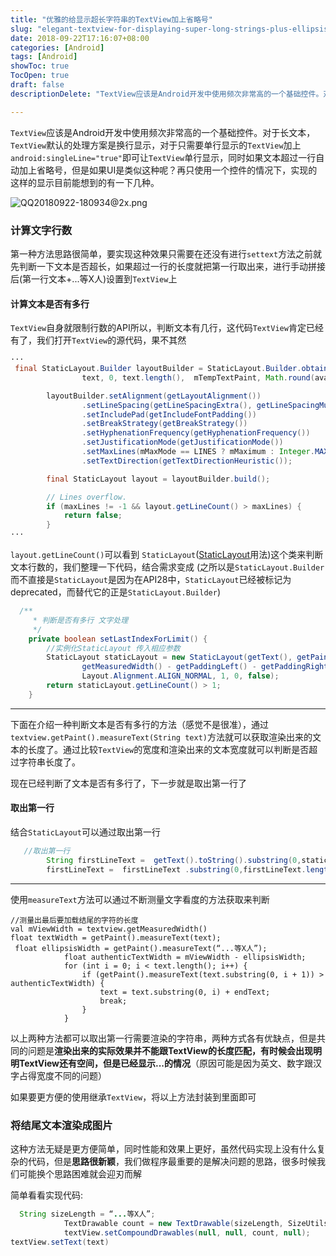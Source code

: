 ```yaml
---
title: "优雅的给显示超长字符串的TextView加上省略号"
slug: "elegant-textview-for-displaying-super-long-strings-plus-ellipsis"
date: 2018-09-22T17:16:07+08:00
categories: [Android]
tags: [Android]
showToc: true
TocOpen: true
draft: false
descriptionDelete: "TextView应该是Android开发中使用频次非常高的一个基础控件。对于长文本，TextView默认的处理方案是换行显示，对于只需要单行"

---
```

                
`TextView`应该是Android开发中使用频次非常高的一个基础控件。对于长文本，`TextView`默认的处理方案是换行显示，对于只需要单行显示的`TextView`加上`android:singleLine="true"`即可让`TextView`单行显示，同时如果文本超过一行自动加上省略号，但是如果UI是类似这种呢？再只使用一个控件的情况下，实现的这样的显示目前能想到的有一下几种。

![QQ20180922-180934@2x.png][2]

### 计算文字行数
第一种方法思路很简单，要实现这种效果只需要在还没有进行`settext`方法之前就先判断一下文本是否超长，如果超过一行的长度就把第一行取出来，进行手动拼接后(第一行文本+...等X人)设置到`TextView`上
#### 计算文本是否有多行
`TextView`自身就限制行数的API所以，判断文本有几行，这代码`TextView`肯定已经有了，我们打开`TextView`的源代码，果不其然

```java
···
 final StaticLayout.Builder layoutBuilder = StaticLayout.Builder.obtain(
                text, 0, text.length(),  mTempTextPaint, Math.round(availableSpace.right));

        layoutBuilder.setAlignment(getLayoutAlignment())
                .setLineSpacing(getLineSpacingExtra(), getLineSpacingMultiplier())
                .setIncludePad(getIncludeFontPadding())
                .setBreakStrategy(getBreakStrategy())
                .setHyphenationFrequency(getHyphenationFrequency())
                .setJustificationMode(getJustificationMode())
                .setMaxLines(mMaxMode == LINES ? mMaximum : Integer.MAX_VALUE)
                .setTextDirection(getTextDirectionHeuristic());

        final StaticLayout layout = layoutBuilder.build();

        // Lines overflow.
        if (maxLines != -1 && layout.getLineCount() > maxLines) {
            return false;
        }
···
```
`layout.getLineCount()`可以看到 `StaticLayout`([StaticLayout][1]用法)这个类来判断文本行数的，我们整理一下代码，结合需求变成
(之所以是`StaticLayout.Builder`而不直接是`StaticLayout`是因为在API28中，`StaticLayout`已经被标记为deprecated，而替代它的正是`StaticLayout.Builder`)  

```java
  /**
     * 判断是否有多行 文字处理
     */
    private boolean setLastIndexForLimit() {
        //实例化StaticLayout 传入相应参数
        StaticLayout staticLayout = new StaticLayout(getText(), getPaint(),
                getMeasuredWidth() - getPaddingLeft() - getPaddingRight(),
                Layout.Alignment.ALIGN_NORMAL, 1, 0, false);
        return staticLayout.getLineCount() > 1;
    }

```

---

下面在介绍一种判断文本是否有多行的方法（感觉不是很准），通过`textview.getPaint().measureText(String text)`方法就可以获取渲染出来的文本的长度了。通过比较`TextView`的宽度和渲染出来的文本宽度就可以判断是否超过字符串长度了。

现在已经判断了文本是否有多行了，下一步就是取出第一行了

#### 取出第一行
结合`StaticLayout`可以通过取出第一行
```java
   //取出第一行
        String firstLineText =  getText().toString().substring(0,staticLayout.getLineEnd(0));
        firstLineText =  firstLineText .substring(0,firstLineText.length() - endText.length());
```
---

使用`measureText`方法可以通过不断测量文字看度的方法获取来判断
```
//测量出最后要加载结尾的字符的长度
val mViewWidth = textview.getMeasuredWidth()
float textWidth = getPaint().measureText(text);
 float ellipsisWidth = getPaint().measureText(“...等X人”);
            float authenticTextWidth = mViewWidth - ellipsisWidth;
            for (int i = 0; i < text.length(); i++) {
                if (getPaint().measureText(text.substring(0, i + 1)) > authenticTextWidth) {
                    text = text.substring(0, i) + endText;
                    break;
                }
            }
```

以上两种方法都可以取出第一行需要渲染的字符串，两种方式各有优缺点，但是共同的问题是**渲染出来的实际效果并不能跟TextView的长度匹配，有时候会出现明明TextView还有空间，但是已经显示...的情况**（原因可能是因为英文、数字跟汉字占得宽度不同的问题）

如果要更方便的使用继承`TextView`，将以上方法封装到里面即可

### 将结尾文本渲染成图片

这种方法无疑是更方便简单，同时性能和效果上更好，虽然代码实现上没有什么复杂的代码，但是**思路很新颖**，我们做程序最重要的是解决问题的思路，很多时候我们可能换个思路困难就会迎刃而解

简单看看实现代码:
```java
  String sizeLength = “...等X人”;
            TextDrawable count = new TextDrawable(sizeLength, SizeUtils.sp2px(16), context.getResources().getColor(R.color.title), Color.TRANSPARENT, 0, 0);
            textView.setCompoundDrawables(null, null, count, null);
textView.setText(text)

```


  [1]: https://developer.android.com/reference/android/text/StaticLayout
  [2]: https://myblog-1251192683.cos.ap-shanghai.myqcloud.com/images/qiniu/1646804609479QQ20180922-180934@2x.png